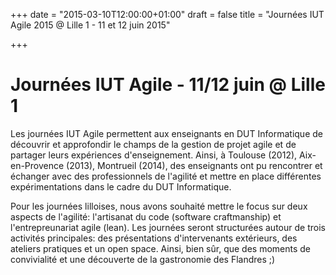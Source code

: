 +++
date = "2015-03-10T12:00:00+01:00"
draft = false
title = "Journées IUT Agile 2015 @ Lille 1 - 11 et 12 juin 2015"

+++

# Journées IUT Agile - 11/12 juin @ Lille 1

Les journées IUT Agile permettent aux enseignants en DUT Informatique 
de découvrir et approfondir le champs de la gestion de projet agile et 
de partager leurs expériences d'enseignement. Ainsi, à Toulouse (2012), 
Aix-en-Provence (2013), Montrueil (2014), des enseignants ont pu 
rencontrer et échanger avec des professionnels de l'agilité et mettre 
en place différentes expérimentations dans le cadre du DUT Informatique.

Pour les journées lilloises, nous avons souhaité mettre le focus sur 
deux aspects de l'agilité: l'artisanat du code (software craftmanship) 
et l'entrepreunariat agile (lean). Les journées seront structurées 
autour de trois activités principales: des présentations d'intervenants
extérieurs, des ateliers pratiques et un open space. Ainsi, bien sûr, 
que des moments de convivialité et une découverte de la gastronomie des
Flandres ;)

